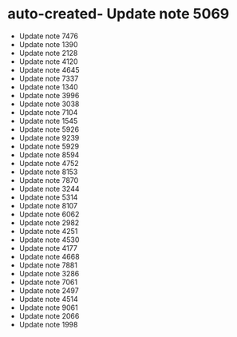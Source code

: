 # auto-created- Update note 5069
- Update note 7476
- Update note 1390
- Update note 2128
- Update note 4120
- Update note 4645
- Update note 7337
- Update note 1340
- Update note 3996
- Update note 3038
- Update note 7104
- Update note 1545
- Update note 5926
- Update note 9239
- Update note 5929
- Update note 8594
- Update note 4752
- Update note 8153
- Update note 7870
- Update note 3244
- Update note 5314
- Update note 8107
- Update note 6062
- Update note 2982
- Update note 4251
- Update note 4530
- Update note 4177
- Update note 4668
- Update note 7881
- Update note 3286
- Update note 7061
- Update note 2497
- Update note 4514
- Update note 9061
- Update note 2066
- Update note 1998

